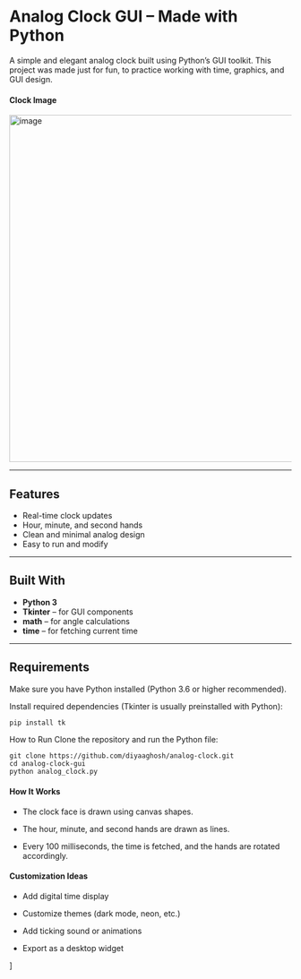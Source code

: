 #  Analog Clock GUI – Made with Python

A simple and elegant analog clock built using Python’s GUI toolkit. This project was made just for fun, to practice working with time, graphics, and GUI design.

#### Clock Image
<img width="577" height="620" alt="image" src="https://github.com/user-attachments/assets/f87fe230-e964-4898-8b03-5eac6330e089" />


---

##  Features

- Real-time clock updates  
- Hour, minute, and second hands  
- Clean and minimal analog design  
- Easy to run and modify  

---

##  Built With

- **Python 3**
- **Tkinter** – for GUI components
- **math** – for angle calculations
- **time** – for fetching current time

---

##  Requirements

Make sure you have Python installed (Python 3.6 or higher recommended).

Install required dependencies (Tkinter is usually preinstalled with Python):

```bash
pip install tk
```
 How to Run
Clone the repository and run the Python file:
```
git clone https://github.com/diyaaghosh/analog-clock.git
cd analog-clock-gui
python analog_clock.py
```
#### How It Works
- The clock face is drawn using canvas shapes.

- The hour, minute, and second hands are drawn as lines.

- Every 100 milliseconds, the time is fetched, and the hands are rotated accordingly.

#### Customization Ideas
- Add digital time display

- Customize themes (dark mode, neon, etc.)

- Add ticking sound or animations

- Export as a desktop widget

]

